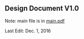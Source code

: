 <h2>Design Document V1.0</h2>

Note: main file is in <a href="https://github.com/gijoncheng/CapstoneProject-OSU-65/blob/master/design_document/main.pdf">main.pdf</a>

Last Edit: Dec. 1, 2016

